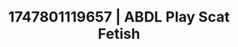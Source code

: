 ---
categories:
- Erotic tension tease
- Tradwife
- Nighttime romance
- Titty fuck
- Soft domination
image: /assets/images/1747801119657.jpg
layout: post
seo:
  description: Featured content with artistic ABDL Play, Scat Fetish. HD images available.
  keywords: ABDL Play, Scat Fetish
  og_image: /assets/images/1747801119657.jpg
  schema_type: VisualArtwork
tags:
- ABDL Play
- '#1747801119657'
- Scat Fetish
title: 1747801119657 | ABDL Play Scat Fetish
---